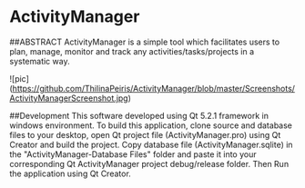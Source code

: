 # ActivityManager

##ABSTRACT
ActivityManager is a simple tool which facilitates users to plan, manage,
monitor and track any activities/tasks/projects in a systematic way. <br>

![pic] (https://github.com/ThilinaPeiris/ActivityManager/blob/master/Screenshots/ActivityManagerScreenshot.jpg) <br>

##Development
This software developed using Qt 5.2.1 framework in windows environment. To build this application, clone source and database files to your desktop, open Qt project file (ActivityManager.pro) using Qt Creator and build the project. Copy database file (ActivityManager.sqlite) in the "ActivityManager-Database Files" folder and paste it into your corresponding Qt ActivityManager project debug/release folder. Then Run the application using Qt Creator.
